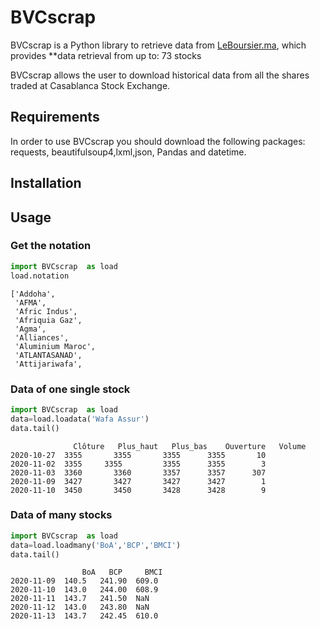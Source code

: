 # BVCscrap
BVCscrap is a Python library to retrieve data from [LeBoursier.ma](https://www.leboursier.ma/), which provides **data retrieval from up to: 73 stocks

BVCscrap allows the user to download historical data from all the shares traded at Casablanca Stock Exchange. 

## Requirements 
In order to use BVCscrap you should download the following packages: requests, beautifulsoup4,lxml,json, Pandas and datetime.

## Installation

## Usage

### Get the notation
```python 
import BVCscrap  as load
load.notation
```
```{r, engine='python', count_lines}
['Addoha',
 'AFMA',
 'Afric Indus',
 'Afriquia Gaz',
 'Agma',
 'Alliances',
 'Aluminium Maroc',
 'ATLANTASANAD',
 'Attijariwafa',

```

### Data of one single stock
```python
import BVCscrap  as load
data=load.loadata('Wafa Assur')
data.tail()
```
```{r, engine='python', count_lines}
	          Clôture	Plus_haut	Plus_bas	Ouverture	Volume
2020-10-27	3355	   3355	      3355	    3355	   10
2020-11-02	3355   	 3355	      3355	    3355	    3
2020-11-03	3360	   3360	      3357	    3357	  307
2020-11-09	3427	   3427	      3427	    3427	    1
2020-11-10	3450	   3450	      3428	    3428	    9
```
### Data of many stocks
```python
import BVCscrap  as load
data=load.loadmany('BoA','BCP','BMCI')
data.tail()
```
```{r, engine='python', count_lines}
	            BoA	  BCP	  BMCI
2020-11-09	140.5	241.90	609.0
2020-11-10	143.0	244.00	608.9
2020-11-11	143.7	241.50	NaN
2020-11-12	143.0	243.80	NaN
2020-11-13	143.7	242.45	610.0
```

